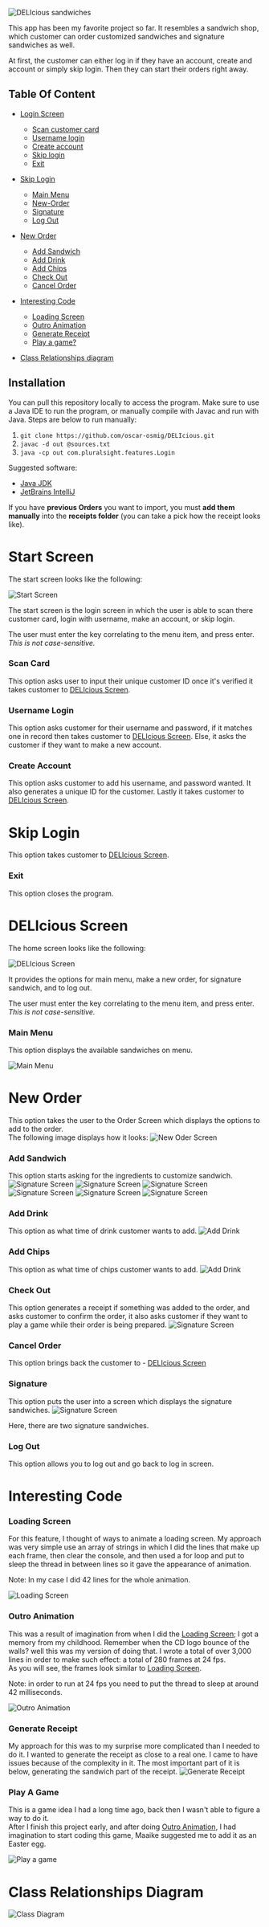 ![DELIcious sandwiches](DELIcious%C2%A0Sandwiches.png)

This app has been my favorite project so far. It resembles a sandwich shop,
which customer can order customized sandwiches and signature sandwiches as well.  

At first, the customer can either log in if they have an account, create and account or simply skip login. 
Then they can start their orders right away.
###

## Table Of Content
- [Login Screen](#start-screen)
    - [Scan customer card](#Scan-Card)
    - [Username login](#Username-Login)
    - [Create account](#Create-Account)
    - [Skip login](#Skip-Login)
    - [Exit](#exit)
- [Skip Login](#Skip-Login)
    - [Main Menu](#Main-Menu)
    - [New-Order](#New-Order)
    - [Signature](#Signature)
    - [Log Out](#Log-Out)
- [New Order](#New-Order)
    - [Add Sandwich](#Add-Sandwich)
    - [Add Drink](#Add-Drink)
    - [Add Chips](#Add-Chips)
    - [Check Out](#Check-Out)
    - [Cancel Order](#Cancel-Order)

- [Interesting Code](#interesting-code)
    - [Loading Screen](#Loading-Screen)
    - [Outro Animation](#Outro-Animation)
    - [Generate Receipt](#Generate-Receipt)
    - [Play a game?](#Play-A-Game)
- [Class Relationships diagram](#class-relationships-diagram)
###
###

## Installation
You can pull this repository locally to access the program. Make sure to use a Java IDE to run the program, or manually compile with Javac and run with Java. Steps are below to run manually:
1. `git clone https://github.com/oscar-osmig/DELIcious.git`
2. `javac -d out @sources.txt`
3. `java -cp out com.pluralsight.features.Login`

Suggested software:
- [Java JDK](https://www.oracle.com/th/java/technologies/downloads)
- [JetBrains IntelliJ](https://www.jetbrains.com/idea/download/)


If you have **previous Orders** you want to import, you must **add them manually** into the **receipts folder** (you can take a pick how the receipt looks like).

###

# Start Screen
The start screen looks like the following:

![Start Screen](login%20screen.png)

The start screen is the login screen in which the user is able to scan there customer card, login with username, make an account, or skip login.  
  
The user must enter the key correlating to the menu item, and press enter. *This is not case-sensitive.*

### Scan Card
This option asks user to input their unique customer ID once it's verified it takes
customer to [DELIcious Screen](#delicious-screen).

### Username Login
This option asks customer for their username and password, if it matches one in record then takes customer
to [DELIcious Screen](#delicious-screen). Else, it asks the customer if they want to make a new account.
### Create Account
This option asks customer to add his username, and password wanted. It also generates a unique ID for the customer. 
Lastly it takes customer to [DELIcious Screen](#delicious-screen).

###

# Skip Login
This option takes customer to [DELIcious Screen](#delicious-screen).
### Exit
This option closes the program.

###

# DELIcious Screen
The home screen looks like the following:

![DELIcious Screen](delicious%20screen.png)

It provides the options for main menu, make a new order, for signature sandwich, and to log out.

The user must enter the key correlating to the menu item, and press enter. *This is not case-sensitive.*

###

### Main Menu
This option displays the available sandwiches on menu.

![Main Menu](main%20menu%20part%201.png)

###

# New Order
This option takes the user to the Order Screen which displays the options to add to the order.  
The following image displays how it looks:
![New Oder Screen](new%20order%20part1.png)

### Add Sandwich
This option starts asking for the ingredients to customize sandwich.
![Signature Screen](add%20sandwich%20part%201.png)
![Signature Screen](add%20sandwich%20part%202.png)
![Signature Screen](add%20sandwich%20part%203.png)
![Signature Screen](add%20sandwich%20part%204.png)
![Signature Screen](add%20sandwich%20part%205.png)
![Signature Screen](add%20sandwich%20part%206.png)
### Add Drink
This option as what time of drink customer wants to add.
![Add Drink](add%20drink.png)
### Add Chips
This option as what time of chips customer wants to add.
![Add Drink](add%20chips.png)
### Check Out
This option generates a receipt if something was added to the order, 
and asks customer to confirm the order, it also asks customer if 
they want to play a game while their order is being prepared.
![Signature Screen](checkout%20example.png)
### Cancel Order
This option brings back the customer to - [DELIcious Screen](#delicious-screen)


### Signature
This option puts the user into a screen which displays the signature sandwiches.
![Signature Screen](main%20menu%20part%201.png)

Here, there are two signature sandwiches.

### Log Out
This option allows you to log out and go back to log in screen.

###

# Interesting Code

### Loading Screen
For this feature, I thought of ways to animate a loading screen. 
My approach was very simple use an array of strings in which I did the
lines that make up each frame, then clear the console, and then used a for loop and put to sleep the thread
in between lines so it gave the appearance of animation.  

Note:
In my case I did 42 lines for the whole animation.  

![Loading Screen](loading.png)

### Outro Animation
This was a result of imagination from when I did the [Loading Screen](#loading-screen); 
I got a memory from my childhood. Remember when the CD logo bounce of the walls? 
well this was my version of doing that. I wrote a total of over 3,000 lines in order to make such
effect: a total of 280 frames at 24 fps.  
As you will see, the frames look similar to [Loading Screen](#loading-screen).

Note: in order to run at 24 fps you need to put the thread to sleep at
around 42 milliseconds. 

![Outro Animation](outroAnimation.png)

### Generate Receipt
My approach for this was to my surprise more complicated than I needed to do it. I wanted
to generate the receipt as close to a real one. I came to have issues because of the complexity in it.
The most important part of it is below, generating the sandwich part of the receipt.
![Generate Receipt](generateSandwich.png)

### Play A Game
This is a game idea I had a long time ago, back then I wasn't able to figure a way to do it.  
After I finish this project early, and after doing [Outro Animation](#outro-animation), I had imagination to start coding
this game, Maaike suggested me to add it as an Easter egg.

![Play a game](game.png)

###

# Class Relationships Diagram
![Class Diagram](classes_relationships-1.png)